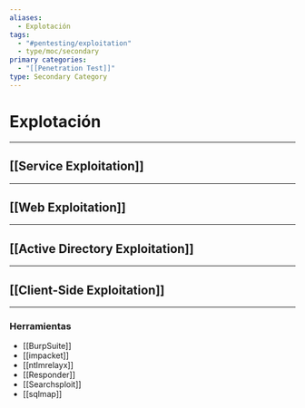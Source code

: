 ```yaml
---
aliases:
  - Explotación
tags:
  - "#pentesting/exploitation"
  - type/moc/secondary
primary categories:
  - "[[Penetration Test]]"
type: Secondary Category
---
```

# Explotación

***

## [[Service Exploitation]]


***

## [[Web Exploitation]]


***

## [[Active Directory Exploitation]]


***

## [[Client-Side Exploitation]]


***

### Herramientas 

- [[BurpSuite]]
- [[impacket]]
- [[ntlmrelayx]]
- [[Responder]]
- [[Searchsploit]]
- [[sqlmap]]
